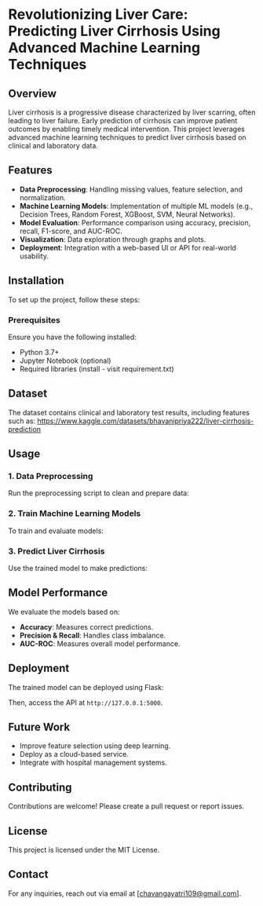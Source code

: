 # Revolutionizing Liver Care: Predicting Liver Cirrhosis Using Advanced Machine Learning Techniques

## Overview
Liver cirrhosis is a progressive disease characterized by liver scarring, often leading to liver failure. Early prediction of cirrhosis can improve patient outcomes by enabling timely medical intervention. This project leverages advanced machine learning techniques to predict liver cirrhosis based on clinical and laboratory data.

## Features
- **Data Preprocessing**: Handling missing values, feature selection, and normalization.
- **Machine Learning Models**: Implementation of multiple ML models (e.g., Decision Trees, Random Forest, XGBoost, SVM, Neural Networks).
- **Model Evaluation**: Performance comparison using accuracy, precision, recall, F1-score, and AUC-ROC.
- **Visualization**: Data exploration through graphs and plots.
- **Deployment**: Integration with a web-based UI or API for real-world usability.

## Installation
To set up the project, follow these steps:

### Prerequisites
Ensure you have the following installed:
- Python 3.7+
- Jupyter Notebook (optional)
- Required libraries (install - visit requirement.txt) 


## Dataset
The dataset contains clinical and laboratory test results, including features such as:
https://www.kaggle.com/datasets/bhavanipriya222/liver-cirrhosis-prediction
  
## Usage
### 1. Data Preprocessing
Run the preprocessing script to clean and prepare data:

### 2. Train Machine Learning Models
To train and evaluate models:

### 3. Predict Liver Cirrhosis
Use the trained model to make predictions:

## Model Performance
We evaluate the models based on:
- **Accuracy**: Measures correct predictions.
- **Precision & Recall**: Handles class imbalance.
- **AUC-ROC**: Measures overall model performance.

## Deployment
The trained model can be deployed using Flask:

Then, access the API at `http://127.0.0.1:5000`.

## Future Work
- Improve feature selection using deep learning.
- Deploy as a cloud-based service.
- Integrate with hospital management systems.

## Contributing
Contributions are welcome! Please create a pull request or report issues.

## License
This project is licensed under the MIT License.

## Contact
For any inquiries, reach out via email at [chavangayatri109@gmail.com].

